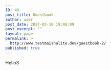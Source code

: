 ```yaml
---
ID: 48
post_title: Guestbook
author: user
post_date: 2017-03-10 19:08:09
post_excerpt: ""
layout: page
permalink: >
  http://www.testmaishalite.dev/guestbook-2/
published: true
---
```

Hello3